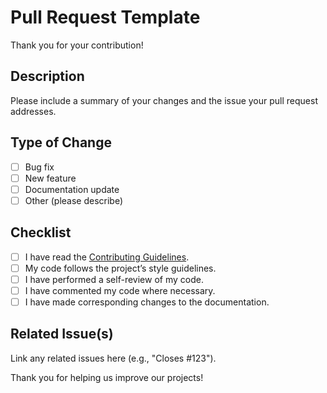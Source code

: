 # Pull Request Template

Thank you for your contribution!

## Description

Please include a summary of your changes and the issue your pull request addresses.

## Type of Change

- [ ] Bug fix
- [ ] New feature
- [ ] Documentation update
- [ ] Other (please describe)

## Checklist

- [ ] I have read the [Contributing Guidelines](CONTRIBUTING.md).
- [ ] My code follows the project’s style guidelines.
- [ ] I have performed a self-review of my code.
- [ ] I have commented my code where necessary.
- [ ] I have made corresponding changes to the documentation.

## Related Issue(s)

Link any related issues here (e.g., "Closes #123").

Thank you for helping us improve our projects!
